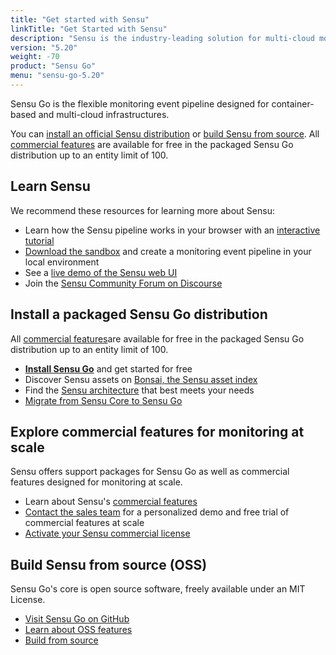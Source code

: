 ```yaml
---
title: "Get started with Sensu"
linkTitle: "Get Started with Sensu"
description: "Sensu is the industry-leading solution for multi-cloud monitoring at scale. The Sensu monitoring event pipeline helps businesses automate their monitoring workflows and gain deep visibility into their multi-cloud environments. Get started now and feel the #monitoringlove."
version: "5.20"
weight: -70
product: "Sensu Go"
menu: "sensu-go-5.20"
---
```


Sensu Go is the flexible monitoring event pipeline designed for container-based and multi-cloud infrastructures.

You can [install an official Sensu distribution][15] or [build Sensu from source][16].
All [commercial features][17] are available for free in the packaged Sensu Go distribution up to an entity limit of 100.

## Learn Sensu

We recommend these resources for learning more about Sensu:

- Learn how the Sensu pipeline works in your browser with an [interactive tutorial][12]
- [Download the sandbox][7] and create a monitoring event pipeline in your local environment
- See a [live demo of the Sensu web UI][1]
- Join the [Sensu Community Forum on Discourse][8]

## Install a packaged Sensu Go distribution

All [commercial features][3]are available for free in the packaged Sensu Go distribution up to an entity limit of 100.

- [**Install Sensu Go**][2] and get started for free
- Discover Sensu assets on [Bonsai, the Sensu asset index][6]
- Find the [Sensu architecture][18] that best meets your needs
- [Migrate from Sensu Core to Sensu Go][13]

## Explore commercial features for monitoring at scale

Sensu offers support packages for Sensu Go as well as commercial features designed for monitoring at scale.

- Learn about Sensu's [commercial features][3]
- [Contact the sales team][4] for a personalized demo and free trial of commercial features at scale
- [Activate your Sensu commercial license][5]

## Build Sensu from source (OSS)

Sensu Go's core is open source software, freely available under an MIT License.

- [Visit Sensu Go on GitHub][10]
- [Learn about OSS features][14]
- [Build from source][11]

[1]: ../learn/demo/
[2]: ../installation/install-sensu/
[3]: ../commercial
[4]: https://sensu.io/sales/
[5]: ../commercial/#get-started-with-commercial-features-in-sensu-go
[6]: https://bonsai.sensu.io/
[7]: ../learn/sandbox/
[8]: https://discourse.sensu.io/
[9]: ../reference/license/
[10]: https://github.com/sensu/sensu-go/
[11]: https://github.com/sensu/sensu-go/blob/master/CONTRIBUTING.md#building
[12]: ../learn/learn-in-15/
[13]: ../installation/upgrade/#migrate-to-sensu-go-from-sensu-core-1x
[14]: https://sensu.io/features
[15]: #install-a-packaged-sensu-go-distribution
[16]: #build-sensu-from-source-oss
[17]: #explore-commercial-features-for-monitoring-at-scale
[18]: ../guides/deploying/#common-sensu-architectures
